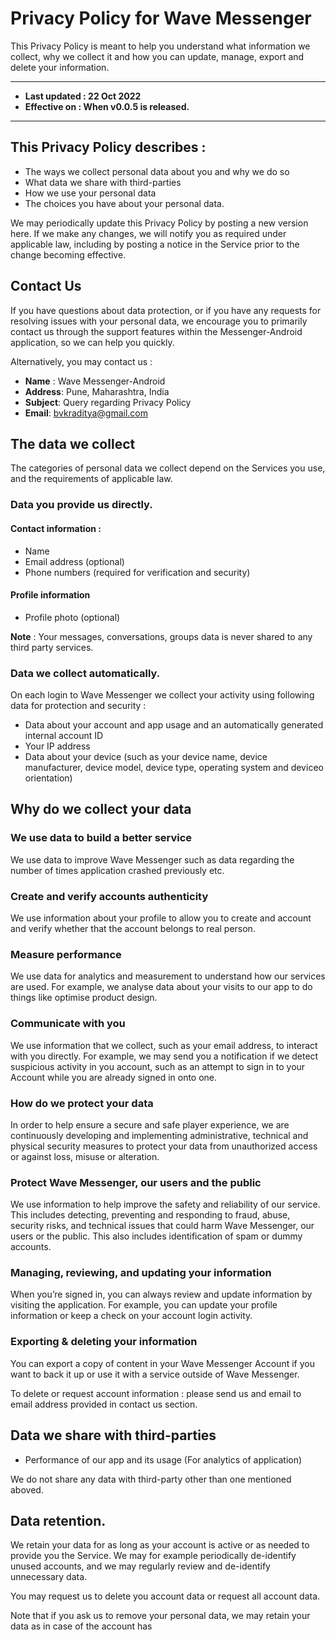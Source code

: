 # Privacy Policy for Wave Messenger

This Privacy Policy is meant to help you understand what information we collect, why we collect it and how you can update, manage, export and delete your information.

---
-  **Last updated : 22 Oct 2022**
-  **Effective on : When v0.0.5 is released.**

---
## This Privacy Policy describes :

- The ways we collect personal data about you and why we do so
- What data we share with third-parties
- How we use your personal data
- The choices you have about your personal data.


We may periodically update this Privacy Policy by posting a new version here. 
If we make any changes, we will notify you as required under applicable law, 
including by posting a notice in the Service prior to the change becoming effective.

## Contact Us

If you have questions about data protection, or if you have any requests for resolving issues 
with your personal data, we encourage you to primarily contact us through the support features within the Messenger-Android application, so we can help you quickly. 

Alternatively, you may contact us :

- **Name** : Wave Messenger-Android
- **Address**: Pune, Maharashtra, India
- **Subject**: Query regarding Privacy Policy
- **Email**: bvkraditya@gmail.com

## The data we collect

The categories of personal data we collect depend on the Services you use, and the requirements of applicable law.

### Data you provide us directly.

#### Contact information :
  - Name
  - Email address (optional)
  - Phone numbers (required for verification and security)

#### Profile information 
  - Profile photo (optional)

**Note** : Your messages, conversations, groups data is never shared to any third party services.

### Data we collect automatically.

On each login to Wave Messenger we collect your activity using following data for protection and security :

  - Data about your account and app usage and an automatically generated internal account ID
  - Your IP address 
  - Data about your device (such as your device name, device manufacturer, device model, device type, operating system and deviceo orientation)

## Why do we collect your data

### We use data to build a better service

We use data to improve Wave Messenger such as data regarding 
the number of times application crashed previously etc.

### Create and verify accounts authenticity

We use information about your profile to allow you to create and account and
verify whether that the account belongs to real person.

### Measure performance

We use data for analytics and measurement to understand how our services are used. 
For example, we analyse data about your visits to our app to do things like optimise product design.

### Communicate with you

We use information that we collect, such as your email address, to interact with you directly. 
For example, we may send you a notification if we detect suspicious activity in you account, such as an attempt to sign in to your Account while you are
already signed in onto one.

### How do we protect your data

In order to help ensure a secure and safe player experience, we are continuously developing and implementing administrative, 
technical and physical security measures to protect your data from unauthorized access or against loss, misuse or alteration.

### Protect Wave Messenger, our users and the public

We use information to help improve the safety and reliability of our service. This includes detecting, preventing and responding to fraud, abuse, 
security risks, and technical issues that could harm Wave Messenger, our users or the public. This also includes identification of spam or dummy accounts.

### Managing, reviewing, and updating your information

When you’re signed in, you can always review and update information by visiting the application. For example,
you can update your profile information or keep a check on your account login activity.

### Exporting & deleting your information

You can export a copy of content in your Wave Messenger Account if you want to back it up or use it with a service outside of Wave Messenger.

To delete or request account information : please send us and email to email address provided in contact us section.


## Data we share with third-parties

- Performance of our app and its usage (For analytics of application)

We do not share any data with third-party other than one mentioned aboved. 


## Data retention.

We retain your data for as long as your account is active or as needed to provide you the Service. 
We may for example periodically de-identify unused accounts, and we may regularly review and de-identify unnecessary data.

You may request us to delete you account data or request all account data.

Note that if you ask us to remove your personal data, we may retain your data as in case of the account has 
